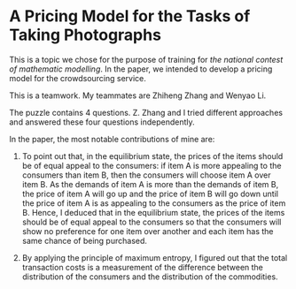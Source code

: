 # A Pricing Model for the Tasks of Taking Photographs
This is a topic we chose for the purpose of training for *the national contest of mathematic modelling*. In the paper, we intended to develop a pricing model for the crowdsourcing service.

This is a teamwork. My teammates are Zhiheng Zhang and Wenyao Li.

The puzzle contains 4 questions. Z. Zhang and I tried different approaches and answered these four questions independently.

In the paper, the most notable contributions of mine are:

1. To point out that, in the equilibrium state, the prices of the items should be of equal appeal to the consumers: if item A is more appealing to the consumers than item B, then the consumers will choose item A over item B. As the demands of item A is more than the demands of item B, the price of item A will go up and the price of item B will go down until the price of item A is as appealing to the consumers as the price of item B. Hence, I deduced that in the equilibrium state, the prices of the items should be of equal appeal to the consumers so that the consumers will show no preference for one item over another and each item has the same chance of being purchased.

2. By applying the principle of maximum entropy, I figured out that the total transaction costs is a measurement of the difference between the distribution of the consumers and the distribution of the commodities.
